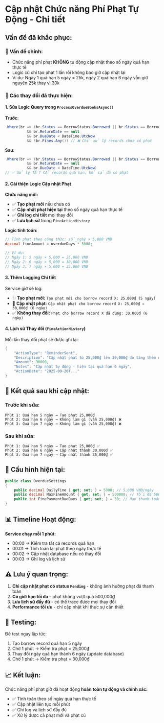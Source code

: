 # Cập nhật Chức năng Phí Phạt Tự Động - Chi tiết

## Vấn đề đã khắc phục:

### 🚨 **Vấn đề chính:**

- Chức năng phí phạt **KHÔNG** tự động cập nhật theo số ngày quá hạn thực tế
- Logic cũ chỉ tạo phạt 1 lần rồi không bao giờ cập nhật lại
- Ví dụ: Ngày 1 quá hạn 5 ngày = 25k, ngày 2 quá hạn 6 ngày vẫn giữ nguyên 25k thay vì 30k

### 🔧 **Các thay đổi đã thực hiện:**

#### 1. **Sửa Logic Query trong `ProcessOverdueBooksAsync()`**

**Trước:**

```csharp
.Where(br => (br.Status == BorrowStatus.Borrowed || br.Status == BorrowStatus.Overdue)
          && br.ReturnDate == null
          && br.DueDate < DateTime.UtcNow
          && !br.Fines.Any()) // ❌ Chỉ xử lý records chưa có phạt
```

**Sau:**

```csharp
.Where(br => (br.Status == BorrowStatus.Borrowed || br.Status == BorrowStatus.Overdue)
          && br.ReturnDate == null
          && br.DueDate < DateTime.UtcNow)
// ✅ Xử lý TẤT CẢ records quá hạn, kể cả đã có phạt
```

#### 2. **Cải thiện Logic Cập nhật Phạt**

**Chức năng mới:**

- ✅ **Tạo phạt mới** nếu chưa có
- ✅ **Cập nhật phạt hiện tại** theo số ngày quá hạn thực tế
- ✅ **Ghi log chi tiết** mọi thay đổi
- ✅ **Lưu lịch sử** trong `FineActionHistory`

**Logic tính toán:**

```csharp
// Tính phạt theo công thức: số_ngày × 5,000 VNĐ
decimal fineAmount = overdueDays * 5000;

// Ví dụ:
// Ngày 1: 5 ngày × 5,000 = 25,000 VNĐ
// Ngày 2: 6 ngày × 5,000 = 30,000 VNĐ
// Ngày 3: 7 ngày × 5,000 = 35,000 VNĐ
```

#### 3. **Thêm Logging Chi tiết**

Service giờ sẽ log:

- ✨ **Tạo phạt mới:** `Tạo phạt mới cho borrow record X: 25,000₫ (5 ngày)`
- 🔄 **Cập nhật phạt:** `Cập nhật phạt cho borrow record X: 25,000₫ → 30,000₫ (6 ngày)`
- ✅ **Không thay đổi:** `Phạt cho borrow record X đã đúng: 30,000₫ (6 ngày)`

#### 4. **Lịch sử Thay đổi (`FineActionHistory`)**

Mỗi lần thay đổi phạt sẽ được ghi lại:

```csharp
{
    "ActionType": "ReminderSent",
    "Description": "Cập nhật phạt từ 25,000₫ lên 30,000₫ do tăng thêm ngày quá hạn",
    "Amount": 30000,
    "Notes": "Cập nhật tự động - hiện tại quá hạn 6 ngày",
    "ActionDate": "2025-09-20T..."
}
```

## 🚀 **Kết quả sau khi cập nhật:**

### **Trước khi sửa:**

```
Phút 1: Quá hạn 5 ngày → Tạo phạt 25,000₫
Phút 2: Quá hạn 6 ngày → Không làm gì (vẫn 25,000₫) ❌
Phút 3: Quá hạn 7 ngày → Không làm gì (vẫn 25,000₫) ❌
```

### **Sau khi sửa:**

```
Phút 1: Quá hạn 5 ngày → Tạo phạt 25,000₫ ✅
Phút 2: Quá hạn 6 ngày → Cập nhật thành 30,000₫ ✅
Phút 3: Quá hạn 7 ngày → Cập nhật thành 35,000₫ ✅
```

## 🔧 **Cấu hình hiện tại:**

```csharp
public class OverdueSettings
{
    public decimal DailyFine { get; set; } = 5000; // 5,000 VNĐ/ngày
    public decimal MaxFineAmount { get; set; } = 500000; // Tối đa 500,000 VNĐ
    public int FinePaymentDueDays { get; set; } = 30; // Hạn thanh toán: 30 ngày
}
```

## 📊 **Timeline Hoạt động:**

**Service chạy mỗi 1 phút:**

- 00:00 → Kiểm tra tất cả records quá hạn
- 00:01 → Tính toán lại phạt theo ngày thực tế
- 00:02 → Cập nhật database nếu có thay đổi
- 00:03 → Ghi log và lịch sử

## ⚠️ **Lưu ý quan trọng:**

1. **Chỉ cập nhật phạt có status `Pending`** - không ảnh hưởng phạt đã thanh toán
2. **Có giới hạn tối đa** - phạt không vượt quá 500,000₫
3. **Lưu lịch sử đầy đủ** - có thể trace được mọi thay đổi
4. **Performance tối ưu** - chỉ cập nhật khi thực sự cần thiết

## 🧪 **Testing:**

Để test ngay lập tức:

1. Tạo borrow record quá hạn 5 ngày
2. Chờ 1 phút → Kiểm tra phạt = 25,000₫
3. Thay đổi ngày quá hạn thành 6 ngày (update database)
4. Chờ 1 phút → Kiểm tra phạt = 30,000₫

## 📈 **Kết luận:**

Chức năng phí phạt giờ đã hoạt động **hoàn toàn tự động và chính xác:**

- ✅ Tính toán theo số ngày quá hạn thực tế
- ✅ Cập nhật liên tục mỗi phút
- ✅ Ghi log và lịch sử đầy đủ
- ✅ Xử lý được cả phạt mới và phạt cũ

